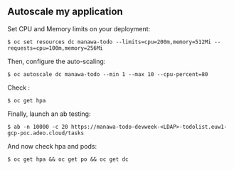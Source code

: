 
## Autoscale my application

Set CPU and Memory limits on your deployment:

    $ oc set resources dc manawa-todo --limits=cpu=200m,memory=512Mi --requests=cpu=100m,memory=256Mi 

Then, configure the auto-scaling:

    $ oc autoscale dc manawa-todo --min 1 --max 10 --cpu-percent=80


Check :

    $ oc get hpa

Finally, launch an ab testing:


    $ ab -n 10000 -c 20 https://manawa-todo-devweek-<LDAP>-todolist.euw1-gcp-poc.adeo.cloud/tasks


And now check hpa and pods:

    $ oc get hpa && oc get po && oc get dc



